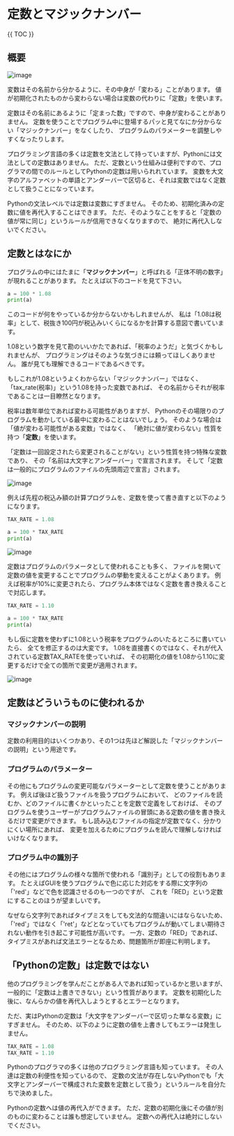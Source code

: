 # 定数とマジックナンバー

{{ TOC }}

## 概要

![image](./0050_image/01.jpg)

変数はその名前から分かるように、その中身が「変わる」ことがあります。
値が初期化されたものから変わらない場合は変数の代わりに「定数」を使います。

定数はその名前にあるように「定まった数」ですので、中身が変わることがありません。
定数を使うことでプログラム中に登場するパッと見てなにか分からない「マジックナンバー」をなくしたり、
プログラムのパラメーターを調整しやすくなったりします。

プログラミング言語の多くは定数を文法として持っていますが、Pythonには文法としての定数はありません。
ただ、定数という仕組みは便利ですので、プログラマの間でのルールとしてPythonの定数は用いられれています。
変数を大文字のアルファベットの単語とアンダーバーで区切ると、それは変数ではなく定数として扱うことになっています。

Pythonの文法レベルでは定数は変数にすぎません。
そのため、初期化済みの定数に値を再代入することはできます。
ただ、そのようなことをすると「定数の値が常に同じ」というルールが信用できなくなりますので、
絶対に再代入しないでください。

## 定数とはなにか

プログラムの中にはたまに「**マジックナンバー**」と呼ばれる「正体不明の数字」が現れることがあります。
たとえば以下のコードを見て下さい。

```python
a = 100 * 1.08
print(a)
```

このコードが何をやっているか分からないかもしれませんが、
私は「1.08は税率」として、税抜き100円が税込みいくらになるかを計算する意図で書いています。

1.08という数字を見て勘のいいかたであれば、「税率のようだ」と気づくかもしれませんが、
プログラミングはそのような気づきには頼ってほしくありません。
誰が見ても理解できるコードであるべきです。

もしこれが1.08というよくわからない「マジックナンバー」ではなく、
「tax_rate(税率)」という1.08を持った変数であれば、
その名前からそれが税率であることは一目瞭然となります。

税率は数年単位であれば変わる可能性がありますが、
Pythonのその場限りのプログラムを動かしている最中に変わることはないでしょう。
そのような場合は「値が変わる可能性がある変数」ではなく、
「絶対に値が変わらない」性質を持つ「**定数**」を使います。

「定数は一回設定されたら変更されることがない」という性質を持つ特殊な変数であり、
その「名前は大文字とアンダーバー」で宣言されます。
そして「定数は一般的にプログラムのファイルの先頭周辺で宣言」されます。

![image](./0050_image/01.jpg)

例えば先程の税込み額の計算プログラムを、定数を使って書き直すと以下のようになります。

```python
TAX_RATE = 1.08

a = 100 * TAX_RATE
print(a)
```

![image](./0050_image/02.jpg)

定数はプログラムのパラメータとして使われることも多く、
ファイルを開いて定数の値を変更することでプログラムの挙動を変えることがよくあります。
例えば税率が10%に変更されたら、プログラム本体ではなく定数を書き換えることで対応します。

```python
TAX_RATE = 1.10

a = 100 * TAX_RATE
print(a)
```

もし仮に定数を使わずに1.08という税率をプログラムのいたるところに書いていたら、
全てを修正するのは大変です。
1.08を直接書くのではなく、それが代入されている定数TAX_RATEを使っていれば、
その初期化の値を1.08から1.10に変更するだけで全ての箇所で変更が適用されます。

![image](./0050_image/03.jpg)

## 定数はどういうものに使われるか

### マジックナンバーの説明

定数の利用目的はいくつかあり、その1つは先ほど解説した「マジックナンバーの説明」という用途です。

### プログラムのパラメーター

その他にもプログラムの変更可能なパラメーターとして定数を使うことがあります。
例えば後ほど扱うファイルを扱うプログラムにおいて、
どのファイルを読むか、どのファイルに書くかといったことを定数で定義をしておけば、
そのプログラムを使うユーザーがプログラムファイルの冒頭にある定数の値を書き換えるだけで変更ができます。
もし読み込むファイルの指定が定数でなく、分かりにくい場所にあれば、
変更を加えるためにプログラムを読んで理解しなければいけなくなります。

### プログラム中の識別子

その他にはプログラムの様々な箇所で使われる「識別子」としての役割もあります。
たとえばGUIを使うプログラムで色に応じた対応をする際に文字列の「'red'」などで色を認識させるのも一つのですが、
これを「RED」という定数にすることのほうが望ましいです。

なぜなら文字列であればタイプミスをしても文法的な間違いにはならないため、
「'red'」ではなく「'ret'」などとなっていてもプログラムが動いてしまい期待されない動作を引き起こす可能性が高いです。
一方、定数の「RED」であれば、タイプミスがあれば文法エラーとなるため、問題箇所が即座に判明します。


## 「Pythonの定数」は定数ではない

他のプログラミングを学んだことがある人であれば知っているかと思いますが、
一般的に「定数は上書きできない」という性質があります。
定数を初期化した後に、なんらかの値を再代入しようとするとエラーとなります。

ただ、実はPythonの定数は「大文字をアンダーバーで区切った単なる変数」にすぎません。
そのため、以下のように定数の値を上書きしてもエラーは発生しません。

```python
TAX_RATE = 1.08
TAX_RATE = 1.10
```

Pythonのプログラマの多くは他のプログラミング言語も知っています。
その人達は定数の利便性を知っているので、
定数の文法が存在しないPythonでも「大文字とアンダーバーで構成された変数を定数として扱う」というルールを自分たちで決めました。

Pythonの定数へは値の再代入ができます。
ただ、定数の初期化後にその値が別のものに変わることは誰も想定していません。
定数への再代入は絶対にしないでください。

